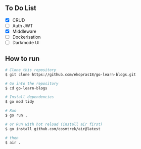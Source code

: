 ## To Do List

- [x] CRUD
- [ ] Auth JWT
- [x] Middleware
- [ ] Dockerisation
- [ ] Darkmode UI

## How to run

```bash
# Clone this repository
$ git clone https://github.com/ekopras18/go-learn-blogs.git

# Go into the repository
$ cd go-learn-blogs

# Install dependencies
$ go mod tidy

# Run
$ go run . 

# or Run with hot reload (install air first)
$ go install github.com/cosmtrek/air@latest

# then
$ air .

```
